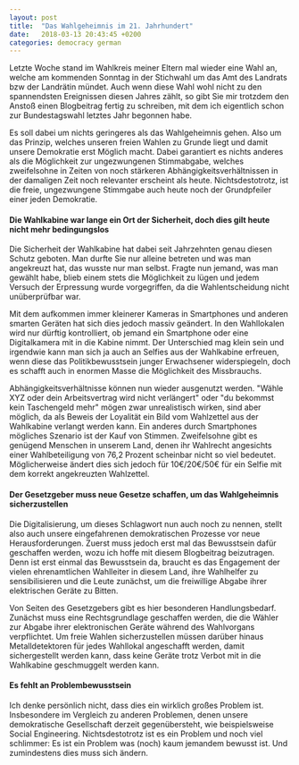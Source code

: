 ```yaml
---
layout: post
title:  "Das Wahlgeheimnis im 21. Jahrhundert"
date:   2018-03-13 20:43:45 +0200
categories: democracy german
---
```


Letzte Woche stand im Wahlkreis meiner Eltern mal wieder eine Wahl an, welche am
kommenden Sonntag in der Stichwahl um das Amt des Landrats bzw der Landrätin
mündet. Auch wenn diese Wahl wohl nicht zu den spannendsten Ereignissen diesen
Jahres zählt, so gibt Sie mir trotzdem den Anstoß einen Blogbeitrag fertig zu
schreiben, mit dem ich eigentlich schon zur Bundestagswahl letztes Jahr begonnen
habe.

<!--more-->

Es soll dabei um nichts geringeres als das Wahlgeheimnis gehen. Also um das
Prinzip, welches unseren freien Wahlen zu Grunde liegt und damit unsere
Demokratie erst Möglich macht. Dabei garantiert es nichts anderes als die
Möglichkeit zur ungezwungenen Stimmabgabe, welches zweifelsohne in Zeiten von
noch stärkeren Abhängigkeitsverhältnissen in der damaligen Zeit noch
relevanter erscheint als heute. Nichtsdestotrotz, ist die freie, ungezwungene
Stimmgabe auch heute noch der Grundpfeiler einer jeden Demokratie.

#### Die Wahlkabine war lange ein Ort der Sicherheit, doch dies gilt heute nicht mehr bedingungslos

Die Sicherheit der Wahlkabine hat dabei seit Jahrzehnten genau diesen Schutz
geboten. Man durfte Sie nur alleine betreten und was man angekreuzt hat, das
wusste nur man selbst. Fragte nun jemand, was man gewählt habe, blieb einem
stets die Möglichkeit zu lügen und jedem Versuch der Erpressung wurde
vorgegriffen, da die Wahlentscheidung nicht unüberprüfbar war.

Mit dem aufkommen immer kleinerer Kameras in Smartphones und anderen smarten
Geräten hat sich dies jedoch massiv geändert. In den Wahllokalen wird nur
dürftig kontrolliert, ob jemand ein Smartphone oder eine Digitalkamera mit in
die Kabine nimmt. Der Unterschied mag klein sein und irgendwie kann man sich ja
auch an Selfies aus der Wahlkabine erfreuen, wenn diese das Politikbewusstsein
junger Erwachsener widerspiegeln, doch es schafft auch in enormen Masse die
Möglichkeit des Missbrauchs.

Abhängigkeitsverhältnisse können nun wieder ausgenutzt werden. "Wähle XYZ
oder dein Arbeitsvertrag wird nicht verlängert" oder "du bekommst kein
Taschengeld mehr" mögen zwar unrealistisch wirken, sind aber möglich, da
als Beweis der Loyalität ein Bild vom Wahlzettel aus der Wahlkabine verlangt
werden kann. Ein anderes durch Smartphones mögliches Szenario ist der Kauf von
Stimmen. Zweifelsohne gibt es genügend Menschen in unserem Land, denen ihr
Wahlrecht angesichts einer Wahlbeteiligung von 76,2 Prozent scheinbar nicht so
viel bedeutet. Möglicherweise ändert dies sich jedoch für 10€/20€/50€ für
ein Selfie mit dem korrekt angekreuzten Wahlzettel.

#### Der Gesetzgeber muss neue Gesetze schaffen, um das Wahlgeheimnis sicherzustellen

Die Digitalisierung, um dieses Schlagwort nun auch noch zu nennen, stellt also
auch unsere eingefahrenen demokratischen Prozesse vor neue Herausforderungen.
Zuerst muss jedoch erst mal das Bewusstsein dafür geschaffen werden, wozu ich
hoffe mit diesem Blogbeitrag beizutragen. Denn ist erst einmal das Bewusstsein
da, braucht es das Engagement der vielen ehrenamtlichen Wahlleiter in diesem
Land, ihre Wahlhelfer zu sensibilisieren und die Leute zunächst, um die
freiwillige Abgabe ihrer elektrischen Geräte zu Bitten.

Von Seiten des Gesetzgebers gibt es hier besonderen Handlungsbedarf. Zunächst
muss eine Rechtsgrundlage geschaffen werden, die die Wähler zur Abgabe ihrer
elektronischen Geräte während des Wahlvorgans verpflichtet. Um freie Wahlen
sicherzustellen müssen darüber hinaus Metalldetektoren für jedes Wahllokal
angeschafft werden, damit sichergestellt werden kann, dass keine Geräte trotz
Verbot mit in die Wahlkabine geschmuggelt werden kann.

#### Es fehlt an Problembewusstsein

Ich denke persönlich nicht, dass dies ein wirklich großes Problem ist.
Insbesondere im Vergleich zu anderen Problemen, denen unsere demokratische
Gesellschaft derzeit gegenübersteht, wie beispielsweise Social Engineering.
Nichtsdestotrotz ist es ein Problem und noch viel schlimmer: Es ist ein Problem
was (noch) kaum jemandem bewusst ist. Und zumindestens dies muss sich ändern.

